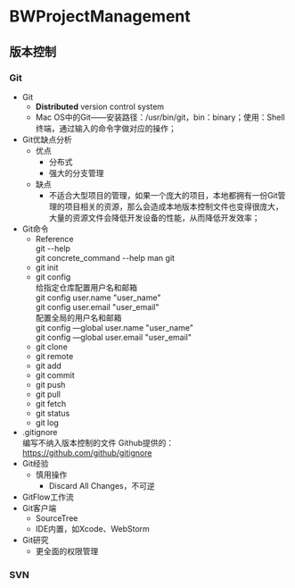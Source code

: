 # BWProjectManagement

## 版本控制
### Git
- Git
	- **Distributed** version control system
	- Mac OS中的Git——安装路径：/usr/bin/git，bin：binary；使用：Shell终端，通过输入的命令字做对应的操作；
- Git优缺点分析
	- 优点
		- 分布式
		- 强大的分支管理
	- 缺点
		- 不适合大型项目的管理，如果一个庞大的项目，本地都拥有一份Git管理的项目相关的资源，那么会造成本地版本控制文件也变得很庞大，大量的资源文件会降低开发设备的性能，从而降低开发效率；
- Git命令  
	- Reference  
	git --help  
	git concrete_command --help
	man git
	- git init
	- git config  
	给指定仓库配置用户名和邮箱  
	git config user.name "user_name"  
	git config user.email "user_email"    
	配置全局的用户名和邮箱  
	git config —global user.name "user_name"  
	git config —global user.email "user_email"  
	- git clone
	- git remote
	- git add
	- git commit
	- git push
	- git pull
	- git fetch
	- git status
	- git log
- .gitignore  
	编写不纳入版本控制的文件
	Github提供的：<https://github.com/github/gitignore>
- Git经验
	- 慎用操作
		- Discard All Changes，不可逆
- GitFlow工作流
- Git客户端
	- SourceTree
	- IDE内置，如Xcode、WebStorm
- Git研究
	- 更全面的权限管理
### SVN